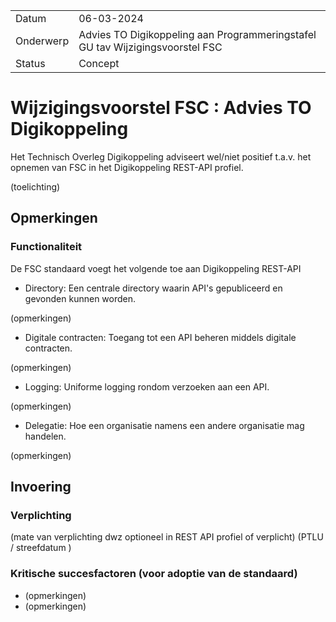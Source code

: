 

|  |  |
| ------------- | ------------- |
| Datum |  06-03-2024 |
| Onderwerp|   Advies TO Digikoppeling aan Programmeringstafel GU tav Wijzigingsvoorstel FSC | 
| Status | Concept | 


# Wijzigingsvoorstel FSC : Advies TO Digikoppeling

Het Technisch Overleg Digikoppeling adviseert wel/niet positief t.a.v. het opnemen van FSC in het Digikoppeling REST-API profiel.

(toelichting)

## Opmerkingen

### Functionaliteit

De FSC standaard voegt het volgende toe aan Digikoppeling REST-API
 
* Directory: Een centrale directory waarin API's gepubliceerd en gevonden kunnen worden.

(opmerkingen)

* Digitale contracten: Toegang tot een API beheren middels digitale contracten.

(opmerkingen)

* Logging: Uniforme logging rondom verzoeken aan een API.

(opmerkingen)

* Delegatie: Hoe een organisatie namens een andere organisatie mag handelen.

(opmerkingen)

## Invoering

### Verplichting
(mate van verplichting dwz optioneel in REST API profiel of verplicht)
(PTLU / streefdatum )

### Kritische succesfactoren (voor adoptie van de standaard)
* (opmerkingen)
* (opmerkingen)

